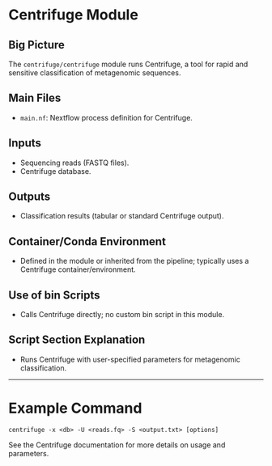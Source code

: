 # Centrifuge Module

## Big Picture
The `centrifuge/centrifuge` module runs Centrifuge, a tool for rapid and sensitive classification of metagenomic sequences.

## Main Files
- `main.nf`: Nextflow process definition for Centrifuge.

## Inputs
- Sequencing reads (FASTQ files).
- Centrifuge database.

## Outputs
- Classification results (tabular or standard Centrifuge output).

## Container/Conda Environment
- Defined in the module or inherited from the pipeline; typically uses a Centrifuge container/environment.

## Use of bin Scripts
- Calls Centrifuge directly; no custom bin script in this module.

## Script Section Explanation
- Runs Centrifuge with user-specified parameters for metagenomic classification.

---

# Example Command
```
centrifuge -x <db> -U <reads.fq> -S <output.txt> [options]
```

See the Centrifuge documentation for more details on usage and parameters.
